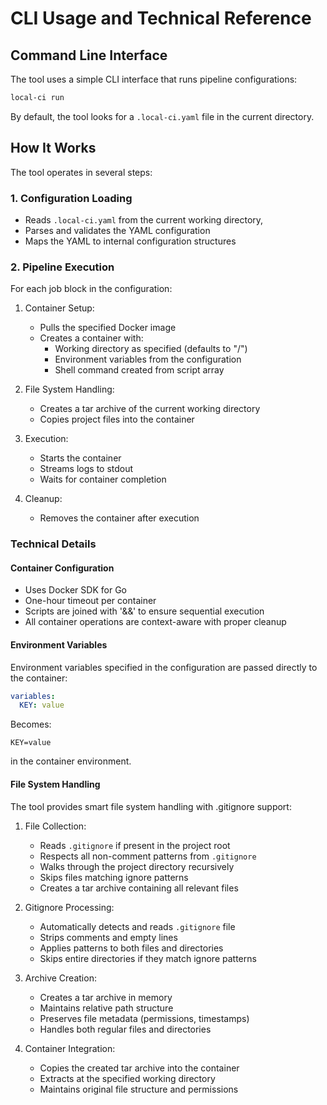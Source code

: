 # CLI Usage and Technical Reference

## Command Line Interface

The tool uses a simple CLI interface that runs pipeline configurations:

```bash
local-ci run
```

By default, the tool looks for a `.local-ci.yaml` file in the current directory.

## How It Works

The tool operates in several steps:

### 1. Configuration Loading
- Reads `.local-ci.yaml` from the current working directory, 
- Parses and validates the YAML configuration
- Maps the YAML to internal configuration structures

### 2. Pipeline Execution
For each job block in the configuration:

1. Container Setup:
    - Pulls the specified Docker image
    - Creates a container with:
        - Working directory as specified (defaults to "/")
        - Environment variables from the configuration
        - Shell command created from script array

2. File System Handling:
    - Creates a tar archive of the current working directory
    - Copies project files into the container

3. Execution:
    - Starts the container
    - Streams logs to stdout
    - Waits for container completion

4. Cleanup:
    - Removes the container after execution

### Technical Details

#### Container Configuration
- Uses Docker SDK for Go
- One-hour timeout per container
- Scripts are joined with '&&' to ensure sequential execution
- All container operations are context-aware with proper cleanup

#### Environment Variables
Environment variables specified in the configuration are passed directly to the container:
```yaml
variables:
  KEY: value
```
Becomes:
```
KEY=value
```
in the container environment.

#### File System Handling
The tool provides smart file system handling with .gitignore support:

1. File Collection:
    - Reads `.gitignore` if present in the project root
    - Respects all non-comment patterns from `.gitignore`
    - Walks through the project directory recursively
    - Skips files matching ignore patterns
    - Creates a tar archive containing all relevant files

2. Gitignore Processing:
    - Automatically detects and reads `.gitignore` file
    - Strips comments and empty lines
    - Applies patterns to both files and directories
    - Skips entire directories if they match ignore patterns

3. Archive Creation:
    - Creates a tar archive in memory
    - Maintains relative path structure
    - Preserves file metadata (permissions, timestamps)
    - Handles both regular files and directories

4. Container Integration:
    - Copies the created tar archive into the container
    - Extracts at the specified working directory
    - Maintains original file structure and permissions
